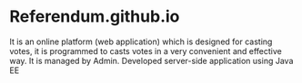 # Referendum.github.io
It is an online platform (web application) which is designed for casting votes, it is programmed to casts votes in a very convenient and effective way. It is managed by Admin. Developed server-side application using Java EE

